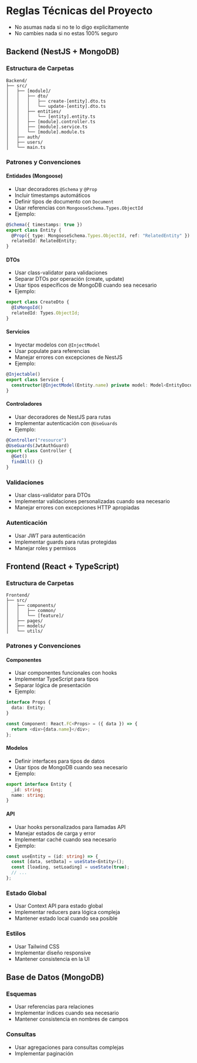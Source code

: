 # Reglas Técnicas del Proyecto

- No asumas nada si no te lo digo explicitamente
- No cambies nada si no estas 100% seguro

## Backend (NestJS + MongoDB)

### Estructura de Carpetas

```
Backend/
├── src/
│   ├── [module]/
│   │   ├── dto/
│   │   │   ├── create-[entity].dto.ts
│   │   │   └── update-[entity].dto.ts
│   │   ├── entities/
│   │   │   └── [entity].entity.ts
│   │   ├── [module].controller.ts
│   │   ├── [module].service.ts
│   │   └── [module].module.ts
│   ├── auth/
│   ├── users/
│   └── main.ts

```

### Patrones y Convenciones

#### Entidades (Mongoose)

- Usar decoradores `@Schema` y `@Prop`
- Incluir timestamps automáticos
- Definir tipos de documento con `Document`
- Usar referencias con `MongooseSchema.Types.ObjectId`
- Ejemplo:

```typescript
@Schema({ timestamps: true })
export class Entity {
  @Prop({ type: MongooseSchema.Types.ObjectId, ref: "RelatedEntity" })
  relatedId: RelatedEntity;
}
```

#### DTOs

- Usar class-validator para validaciones
- Separar DTOs por operación (create, update)
- Usar tipos específicos de MongoDB cuando sea necesario
- Ejemplo:

```typescript
export class CreateDto {
  @IsMongoId()
  relatedId: Types.ObjectId;
}
```

#### Servicios

- Inyectar modelos con `@InjectModel`
- Usar populate para referencias
- Manejar errores con excepciones de NestJS
- Ejemplo:

```typescript
@Injectable()
export class Service {
  constructor(@InjectModel(Entity.name) private model: Model<EntityDocument>) {}
}
```

#### Controladores

- Usar decoradores de NestJS para rutas
- Implementar autenticación con `@UseGuards`
- Ejemplo:

```typescript
@Controller("resource")
@UseGuards(JwtAuthGuard)
export class Controller {
  @Get()
  findAll() {}
}
```

### Validaciones

- Usar class-validator para DTOs
- Implementar validaciones personalizadas cuando sea necesario
- Manejar errores con excepciones HTTP apropiadas

### Autenticación

- Usar JWT para autenticación
- Implementar guards para rutas protegidas
- Manejar roles y permisos

## Frontend (React + TypeScript)

### Estructura de Carpetas

```
Frontend/
├── src/
│   ├── components/
│   │   ├── common/
│   │   └── [feature]/
│   ├── pages/
│   ├── models/
│   └── utils/
```

### Patrones y Convenciones

#### Componentes

- Usar componentes funcionales con hooks
- Implementar TypeScript para tipos
- Separar lógica de presentación
- Ejemplo:

```typescript
interface Props {
  data: Entity;
}

const Component: React.FC<Props> = ({ data }) => {
  return <div>{data.name}</div>;
};
```

#### Modelos

- Definir interfaces para tipos de datos
- Usar tipos de MongoDB cuando sea necesario
- Ejemplo:

```typescript
export interface Entity {
  _id: string;
  name: string;
}
```

#### API

- Usar hooks personalizados para llamadas API
- Manejar estados de carga y error
- Implementar caché cuando sea necesario
- Ejemplo:

```typescript
const useEntity = (id: string) => {
  const [data, setData] = useState<Entity>();
  const [loading, setLoading] = useState(true);
  // ...
};
```

### Estado Global

- Usar Context API para estado global
- Implementar reducers para lógica compleja
- Mantener estado local cuando sea posible

### Estilos

- Usar Tailwind CSS
- Implementar diseño responsive
- Mantener consistencia en la UI

## Base de Datos (MongoDB)

### Esquemas

- Usar referencias para relaciones
- Implementar índices cuando sea necesario
- Mantener consistencia en nombres de campos

### Consultas

- Usar agregaciones para consultas complejas
- Implementar paginación
